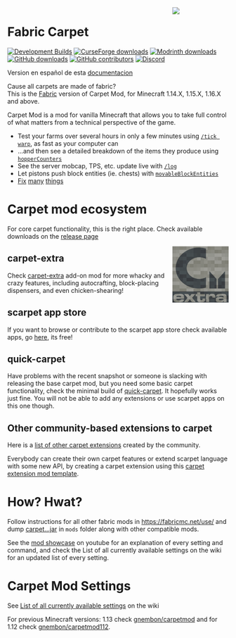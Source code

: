 <img src="./src/main/resources/assets/carpet/icon.png" align="right" width="128px"/>

# Fabric Carpet

[![Development Builds](https://github.com/gnembon/fabric-carpet/actions/workflows/devbuild.yml/badge.svg)](https://github.com/gnembon/fabric-carpet/actions/workflows/devbuild.yml)
[![CurseForge downloads](http://cf.way2muchnoise.eu/full_349239_downloads.svg)](https://www.curseforge.com/minecraft/mc-mods/carpet)
[![Modrinth downloads](https://img.shields.io/modrinth/dt/carpet?label=Modrinth%20downloads&logo=modrinth)](https://modrinth.com/mod/carpet)
[![GitHub downloads](https://img.shields.io/github/downloads/gnembon/fabric-carpet/total?label=Github%20downloads&logo=github)](https://github.com/gnembon/fabric-carpet/releases)
[![GitHub contributors](https://img.shields.io/github/contributors/gnembon/fabric-carpet?label=Contributors&logo=github)](https://github.com/gnembon/fabric-carpet/graphs/contributors)
[![Discord](https://badgen.net/discord/online-members/gn99m4QRY4?icon=discord&label=Discord&list=what)](https://discord.gg/gn99m4QRY4)

Version en español de esta [documentacion](https://github.com/gnembon/fabric-carpet/blob/master/README-ES.md)  

Cause all carpets are made of fabric?  
This is the [Fabric](https://fabricmc.net/) version of Carpet Mod, for Minecraft 1.14.X, 1.15.X, 1.16.X and above.  

Carpet Mod is a mod for vanilla Minecraft that allows you to take full control of what matters from a technical perspective of the game.

* Test your farms over several hours in only a few minutes using [`/tick warp`](https://github.com/gnembon/fabric-carpet/wiki/Commands#usage-tick-warp-ticks-cmd), as fast as your computer can
* ...and then see a detailed breakdown of the items they produce using [`hopperCounters`](https://github.com/gnembon/fabric-carpet/wiki/Current-Available-Settings#hoppercounters)
* See the server mobcap, TPS, etc. update live with [`/log`](https://github.com/gnembon/fabric-carpet/wiki/Commands#log)
* Let pistons push block entities (ie. chests) with [`movableBlockEntities`](https://github.com/gnembon/fabric-carpet/wiki/Current-Available-Settings#movableblockentities)
* [Fix](https://github.com/gnembon/fabric-carpet/wiki/Current-Available-Settings#ctrlqcraftingfix) [many](https://github.com/gnembon/fabric-carpet/wiki/Current-Available-Settings#lightningkillsdropsfix) [things](https://github.com/gnembon/fabric-carpet/wiki/Current-Available-Settings#placementrotationfix)

# Carpet mod ecosystem

For core carpet functionality, this is the right place. Check available downloads on the [release page](https://github.com/gnembon/fabric-carpet/releases)

<img src="https://raw.githubusercontent.com/gnembon/carpet-extra/master/src/main/resources/assets/carpet-extra/icon.png" align="right" width="128px"/>

## carpet-extra

Check [carpet-extra](https://github.com/gnembon/carpet-extra/) add-on mod for more whacky and crazy features, including autocrafting, block-placing dispensers, and even chicken-shearing!

## scarpet app store

If you want to browse or contribute to the scarpet app store check available apps, go [here](https://github.com/gnembon/scarpet), its free!

## quick-carpet

Have problems with the recent snapshot or someone is slacking with releasing the base carpet mod, but you need some basic carpet functionality, check the minimal build of [quick-carpet](https://github.com/gnembon/quick-carpet/releases). It hopefully works just fine. You will not be able to add any extensions or use scarpet apps on this one though.

## Other community-based extensions to carpet

Here is a [list of other carpet extensions](https://github.com/gnembon/fabric-carpet/wiki/List-of-Carpet-extensions) created by the community.

Everybody can create their own carpet features or extend scarpet language with some new API, by creating a carpet extension using this [carpet extension mod template](https://github.com/gnembon/fabric-carpet-extension-example-mod). 

# How? Hwat?

Follow instructions for all other fabric mods in https://fabricmc.net/use/ and dump [carpet...jar](https://github.com/gnembon/fabric-carpet/releases) in `mods` folder along with other compatible mods.

See the [mod showcase](https://www.youtube.com/watch?v=Lt-ooRGpLz4) on youtube for an explanation of every setting and command, and check the List of all currently available settings on the wiki for an updated list of every setting.

# Carpet Mod Settings
See [List of all currently available settings][settings] on the wiki

[settings]: https://github.com/gnembon/fabric-carpet/wiki/Current-Available-Settings

For previous Minecraft versions: 1.13 check [gnembon/carpetmod](https://github.com/gnembon/carpetmod) and for 1.12 check [gnembon/carpetmod112](https://github.com/gnembon/carpetmod112).
